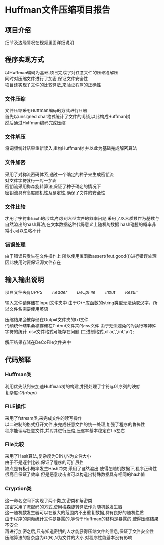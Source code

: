 # Huffman文件压缩项目报告

## 项目介绍

细节及边缘情况在视频里面详细说明

## 程序实现方式

以Huffman编码为基础,项目完成了对任意文件的压缩与解压  
同时对压缩文件进行了加密,保证文件安全性  
项目还实现了文件的比较算法,来验证程序的正确性  

### 文件压缩

文件压缩采用Huffman编码的方式进行压缩  
首先以unsigned char格式统计了文件的词频,以此构成Huffman树  
然后通过Huffman编码完成压缩

### 文件解压

将词频统计结果重新读入,重构Huffman树
并以此为基础完成解密算法

### 文件加密

采用了对称流密码体系,通过一个确定的种子来生成密钥流  
对文件字符就行一对一加密  
密钥流采用梅森旋转算法,保证了种子确定的情况下  
密钥流具有高度随机性及确定性,确保了文件的安全性

### 文件比较

才用了字符串hash的形式,考虑到大型文件的效率问题
采用了以大质数作为基数与自然溢出的hash算法,在文本数据这种代码意义上随机的数据
hash碰撞的概率非常小,可以忽略不计

### 错误处理

由于错误只发生在文件操作上
所以使用库函数assert(fout.good())进行错误处理
因此使用时要保证源文件存在

## 输入输出说明

项目文件夹有$CPPS \qquad Header \qquad DeCpFile \qquad Input \qquad Result$  

输入文件请存储在Input文件夹中  由于C++库函数的string类型无法读取汉字，所以文件名需要使用英语

压缩结果会被存储在Output文件夹的txt文件  
词频统计结果会被存储在Output文件夹的csv文件
由于无法避免的对换行等特殊字符的统计, csv文件格式可能存在问题
(二进制格式,char,',',int,'\n');

解压结果存储在DeCoFile文件夹中

## 代码解释  

### Huffman类

利用优先队列来加速Huffman树的构建,并预处理了字符与01序列的映射  
复杂度:$O(nlogn)$  

### FILE操作

采用了fstream类,来完成文件的读写操作  
以二进制的格式打开文件,来完成任意文件的统一处理,加强了程序的鲁棒性  
程序能读写任意文件,并对其进行压缩,压缩率基本稳定在1.5左右  

### File比较  

采用了Hash算法,复杂度为O(N),N为文件大小  
由于不是逐字比较,保证了程序的可扩展性  
缺点是有极小概率发生Hash冲突
采用了自然溢出,使得在随机数据下,程序正确性很高且保证了效率
但是恶意攻击者可以构造出特殊数据具有相同的hash值

### Cryption类

这一命名空间下实现了两个类,加密类和解密类  
加密采用了流密码的方式,使用梅森旋转算法作为随机数发生器  
这一随机数发生器可以在很大的范围内不出重复数据,具有良好的随机性质  
由于程序的词频统计文件是暴露的,等价于Huffman的结构是暴露的,使得压缩结果不安全  
再进行加密之后,只有知道密钥的人才能获得压缩文件的信息,保证了文件安全性  
压缩算法的复杂度为$O(N)$,N为文件的大小,对程序性能基本没有影响  
